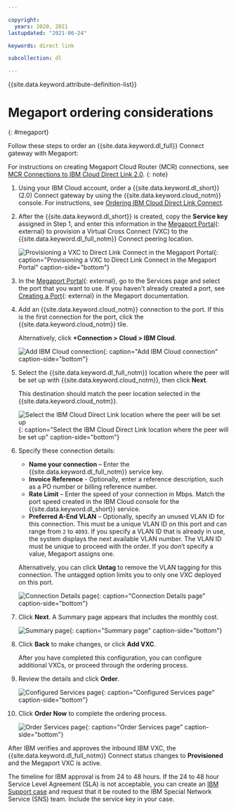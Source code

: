 ```yaml
---

copyright:
  years: 2020, 2021
lastupdated: "2021-06-24"

keywords: direct link

subcollection: dl

---
```


{{site.data.keyword.attribute-definition-list}}

# Megaport ordering considerations
{: #megaport}

Follow these steps to order an {{site.data.keyword.dl_full}} Connect gateway with Megaport:

   For instructions on creating Megaport Cloud Router (MCR) connections, see [MCR Connections to IBM Cloud Direct Link 2.0](https://docs.megaport.com/cloud/mcr/ibm-2.0/).
   {: note}

1. Using your IBM Cloud account, order a {{site.data.keyword.dl_short}} (2.0) Connect gateway by using the {{site.data.keyword.cloud_notm}} console. For instructions, see [Ordering IBM Cloud Direct Link Connect](/docs/dl?topic=dl-how-to-order-ibm-cloud-dl-connect).

1. After the {{site.data.keyword.dl_short}} is created, copy the **Service key** assigned in Step 1, and enter this information in the [Megaport Portal](https://portal.megaport.com/login){: external} to provision a Virtual Cross Connect (VXC) to the {{site.data.keyword.dl_full_notm}} Connect peering location.

   ![Provisioning a VXC to Direct Link Connect in the Megaport Portal](/images/megaport_portal.png "Provisioning a VXC to Direct Link Connect in the Megaport Portal"){: caption="Provisioning a VXC to Direct Link Connect in the Megaport Portal" caption-side="bottom"}   

1. In the [Megaport Portal](https://portal.megaport.com/login){: external}, go to the Services page and select the port that you want to use. If you haven't already created a port, see [Creating a Port](https://docs.megaport.com/connections/creating-port/){: external} in the Megaport documentation.

1. Add an {{site.data.keyword.cloud_notm}} connection to the port. If this is the first connection for the port, click the {{site.data.keyword.cloud_notm}} tile.

    Alternatively, click **+Connection > Cloud > IBM Cloud**.

   ![Add IBM Cloud connection](/images/megaport_add_connection.png "Add IBM Cloud connection"){: caption="Add IBM Cloud connection" caption-side="bottom"}     

1. Select the {{site.data.keyword.dl_full_notm}} location where the peer will be set up with {{site.data.keyword.cloud_notm}}, then click **Next**.  

   This destination should match the peer location selected in the {{site.data.keyword.cloud_notm}}.

   ![Select the IBM Cloud Direct Link location where the peer will be set up](/images/megaport_location.png "Select the IBM Direct Link location where the peer will be set up"){: caption="Select the IBM Cloud Direct Link location where the peer will be set up" caption-side="bottom"}   

1. Specify these connection details:

   * **Name your connection** – Enter the {{site.data.keyword.dl_full_notm}} service key.
   * **Invoice Reference** - Optionally, enter a reference description, such as a PO number or billing reference number.
   * **Rate Limit** – Enter the speed of your connection in Mbps. Match the port speed created in the IBM Cloud console for the {{site.data.keyword.dl_short}} service.
   * **Preferred A-End VLAN** – Optionally, specify an unused VLAN ID for this connection. This must be a unique VLAN ID on this port and can range from `2` to `4093`. If you specify a VLAN ID that is already in use, the system displays the next available VLAN number. The VLAN ID must be unique to proceed with the order. If you don’t specify a value, Megaport assigns one.

   Alternatively, you can click **Untag** to remove the VLAN tagging for this connection. The untagged option limits you to only one VXC deployed on this port.

   ![Connection Details page](/images/megaport_connection_details.png "Connection Details page"){: caption="Connection Details page" caption-side="bottom"}   

1. Click **Next**. A Summary page appears that includes the monthly cost.

   ![Summary page](/images/megaport_summary.png "Summary page"){: caption="Summary page" caption-side="bottom"}   

1. Click **Back** to make changes, or click **Add VXC**.

   After you have completed this configuration, you can configure additional VXCs, or proceed through the ordering process.

1. Review the details and click **Order**.

   ![Configured Services page](/images/megaport_configured_services.png "Configured Services page"){: caption="Configured Services page" caption-side="bottom"}   

1. Click **Order Now** to complete the ordering process.

   ![Order Services page](/images/megaport_order_services.png "Order Services page"){: caption="Order Services page" caption-side="bottom"}   

After IBM verifies and approves the inbound IBM VXC, the {{site.data.keyword.dl_full_notm}} Connect status changes to **Provisioned** and the Megaport VXC is active.

The timeline for IBM approval is from 24 to 48 hours. If the 24 to 48 hour Service Level Agreement (SLA) is not acceptable, you can create an [IBM Support case](https://cloud.ibm.com/unifiedsupport/cases/form) and request that it be routed to the IBM Special Network Service (SNS) team. Include the service key in your case.
